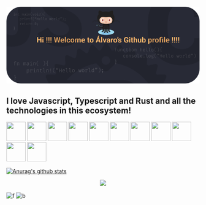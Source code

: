 <!--### ✨ Hi !!! Welcome to my profile 👋 ✨-->
![Welcome](https://github.com/alvarobasia/alvarobasia/blob/master/cover.png?raw=true)

## I love Javascript, Typescript and Rust and all the technologies in this ecosystem!
<!--
**alvarobasia/alvarobasia** is a ✨ _special_ ✨ repository because its `README.md` (this file) appears on your GitHub profile.
-->
<div>
 <img src="https://camo.githubusercontent.com/3e656c564799684232b370b9b3d227e98f65d460/68747470733a2f2f692e737461636b2e696d6775722e636f6d2f4d6d7777322e706e67" width="50" height="50"/>
 <img src="https://i0.wp.com/storage.googleapis.com/blog-images-backup/1*0ei2MOQxAzF7krm-v60wnQ.jpeg?ssl=1" width="50" height="50"  />
<img src="https://cdn4.iconfinder.com/data/icons/logos-3/600/React.js_logo-512.png" width="50" height="50" style="display: none;" />
  <img src="https://d33wubrfki0l68.cloudfront.net/e937e774cbbe23635999615ad5d7732decad182a/26072/logo-small.ede75a6b.svg" width="50" height="50"  />
  <img src="https://cdn.worldvectorlogo.com/logos/next-js.svg" width="50" height="50"  />
 <img src="https://upload.wikimedia.org/wikipedia/commons/thumb/d/d5/Rust_programming_language_black_logo.svg/1200px-Rust_programming_language_black_logo.svg.png" width="50" height="50"  />
  <img src="https://upload.wikimedia.org/wikipedia/commons/thumb/6/61/HTML5_logo_and_wordmark.svg/1200px-HTML5_logo_and_wordmark.svg.png" width="50" height="50"  />
 <img src="https://upload.wikimedia.org/wikipedia/commons/d/d5/CSS3_logo_and_wordmark.svg" width="50" height="50"  />
 <img src="https://upload.wikimedia.org/wikipedia/commons/thumb/1/1f/WebAssembly_Logo.svg/1200px-WebAssembly_Logo.svg.png" width="50" height="50"  />
 <img src="https://lh3.googleusercontent.com/proxy/dY-9nd-wtUzRKuTutyK2w5g0mywAPAFh-LGQqstzeGKmKqp9-s6iDZi1li_W1tEExNMMfOGzhDgLXS9L8GrR5PGFgHdK2nQDrkZZ9n5M4GxJNQAtmx_VzR8coeT0K_iDHsYetkD8eUmyWXfobx1LynuwY_7WWt0slaM" width="50" height="50"  />
 <img src="https://rocket.rs/v0.4/images/logo-boxed.png" width="50" height="50"  />
 <img src="https://cdn.iconscout.com/icon/free/png-512/c-programming-569564.png" width="50" height="50"  />
 </div>
 
 </div>
 
[![Anurag's github stats](https://github-readme-stats.vercel.app/api?username=alvarobasia&count_private=true&show_icons=true&theme=dracula)](https://github.com/anuraghazra/github-readme-stats)

 <center>
<img src="https://media.giphy.com/media/xUA7bdpLxQhsSQdyog/giphy.gif"></img>


</center>


![f](https://img.shields.io/github/followers/alvarobasia?style=for-the-badge)
![b](https://img.shields.io/badge/Hi-everyone-blue?style=for-the-badge)
